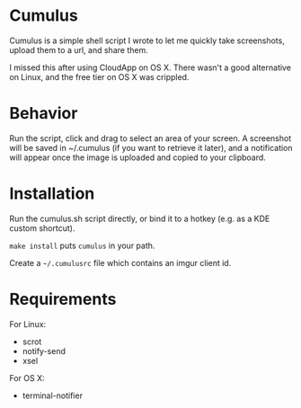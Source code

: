 # Cumulus
Cumulus is a simple shell script I wrote to let me quickly take screenshots,
upload them to a url, and share them.

I missed this after using CloudApp on OS X. There wasn't a good alternative on
Linux, and the free tier on OS X was crippled.

# Behavior
Run the script, click and drag to select an area of your screen. A screenshot
will be saved in ~/.cumulus (if you want to retrieve it later), and a
notification will appear once the image is uploaded and copied to your
clipboard.

# Installation
Run the cumulus.sh script directly, or bind it to a hotkey (e.g. as a KDE custom
shortcut).

`make install` puts `cumulus` in your path.

Create a `~/.cumulusrc` file which contains an imgur client id.

# Requirements

For Linux:
- scrot
- notify-send
- xsel


For OS X:
- terminal-notifier
